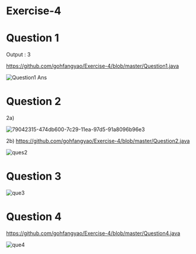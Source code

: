 # Exercise-4

# Question 1
Output : 3

https://github.com/gohfangyao/Exercise-4/blob/master/Question1.java

![Question1 Ans](https://user-images.githubusercontent.com/55262977/79073178-b0135c00-7d17-11ea-98c1-ddaa0e0e2870.JPG)


# Question 2
2a)

![79042315-474db600-7c29-11ea-97d5-91a8096b96e3](https://user-images.githubusercontent.com/55262977/79073149-7c383680-7d17-11ea-8d01-144cfb927c3a.jpg)

2b)
https://github.com/gohfangyao/Exercise-4/blob/master/Question2.java

![ques2](https://user-images.githubusercontent.com/55262977/79073850-688ecf00-7d1b-11ea-830a-10557bcbc904.JPG)


# Question 3

![que3](https://user-images.githubusercontent.com/55262977/79073854-6d538300-7d1b-11ea-9929-243b37737310.JPG)

# Question 4
https://github.com/gohfangyao/Exercise-4/blob/master/Question4.java

![que4](https://user-images.githubusercontent.com/55262977/79088586-a587af80-7d75-11ea-904b-b6761907d6d2.JPG)
